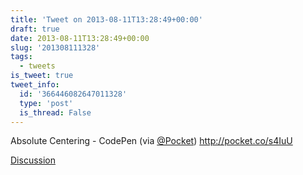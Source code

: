 ```yaml
---
title: 'Tweet on 2013-08-11T13:28:49+00:00'
draft: true
date: 2013-08-11T13:28:49+00:00
slug: '201308111328'
tags:
  - tweets
is_tweet: true
tweet_info:
  id: '366446082647011328'
  type: 'post'
  is_thread: False
---
```




Absolute Centering - CodePen (via [@Pocket](https://x.com/Pocket)) <http://pocket.co/s4IuU>

[Discussion](https://x.com/sytelus/status/366446082647011328)
